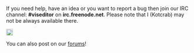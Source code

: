 If you need help, have an idea or you want to report a bug then join our IRC channel: **#viseditor** on **irc.freenode.net**. Please note that I (Kotcrab) may not be always available there.

<a href="https://www.irccloud.com/invite?channel=%23viseditor&amp;hostname=irc.freenode.net&amp;port=6697&amp;ssl=1" target="_blank"><img src="https://www.irccloud.com/invite-svg?channel=%23viseditor&amp;hostname=irc.freenode.net&amp;port=6697&amp;ssl=1"  height="18"></a>

You can also post on our [forums](http://forum.kotcrab.com/)!